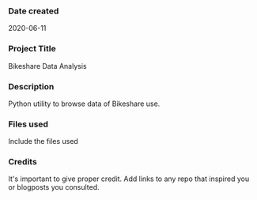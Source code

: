 ### Date created
2020-06-11

### Project Title
Bikeshare Data Analysis

### Description
Python utility to browse data of Bikeshare use.

### Files used
Include the files used

### Credits
It's important to give proper credit. Add links to any repo that inspired you or blogposts you consulted.
